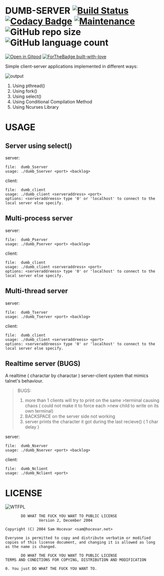 # DUMB-SERVER [![Build Status](https://travis-ci.org/deep5050/dumb-server.svg?branch=master)](https://travis-ci.org/deep5050/dumb-server) [![Codacy Badge](https://api.codacy.com/project/badge/Grade/8053bfdc3a4a4ca8bcbb28a848c3f2f3)](https://www.codacy.com/manual/dipankarpal5050/dumb-server?utm_source=github.com&amp;utm_medium=referral&amp;utm_content=deep5050/dumb-server&amp;utm_campaign=Badge_Grade) [![Maintenance](https://img.shields.io/badge/Maintained%3F-yes-green.svg)](https://GitHub.com/deep5050/dumb-server/graphs/commit-activity) ![GitHub repo size](https://img.shields.io/github/repo-size/deep5050/dumb-server) ![GitHub language count](https://img.shields.io/github/languages/count/deep5050/dumb-server)

[![Open in Gitpod](https://gitpod.io/button/open-in-gitpod.svg)](https://gitpod.io/#https://github.com/deep5050/dumb-server)  [![ForTheBadge built-with-love](http://ForTheBadge.com/images/badges/built-with-love.svg)](https://GitHub.com/deep5050/)

Simple client-server applications implemented in different ways:

![output](/screenshots/output.png)

1. Using pthread()
2. Using fork()
3. Using select()
4. Using Conditional Compilation Method
5. Using Ncurses Library

# USAGE

## Server using select()
server: 

	file:  dumb_Sserver
	usage: ./dumb_Sserver <port> <backlog>

client: 

	file:  dumb_client
	usage: ./dumb_client <serveraddress> <port>
	options: <serveraddreess> type '0' or 'localhost' to connect to the local server else specify.


## Multi-process server
server: 

	file:  dumb_Pserver
	usage: ./dumb_Pserver <port> <backlog>

client: 

	file:  dumb_client
	usage: ./dumb_client <serveraddress> <port>
	options: <serveraddreess> type '0' or 'localhost' to connect to the local server else specify.


## Multi-thread server 
server:

	file:  dumb_Tserver
	usage: ./dumb_Tserver <port> <backlog>


client:

	file:  dumb_client
	usage: ./dumb_client <serveraddreess> <port>
	options: <serveraddreess> type '0' or 'localhost' to connect to the local server else specify.

	
## Realtime server (BUGS)
A realtime ( charactar by charactar ) server-client system that mimics talnet's behaviour.

>BUGS:
>1. more than 1 clients will try to print on the same >terminal causing chaos ( could not make it to force each >new child to write on its own terminal)
>2. BACKSPACE on the server side not working
>3. server prints the character it got during the last recieve() ( 1 char delay )

server:

	file:  dumb_Nserver
	usage: ./dumb_Nserver <port> <backlog>

client:

	file:  dumb_Nclient
	usage: ./dumb_Nclient <port>
	
	
	
# LICENSE 

![WTFPL](http://www.wtfpl.net/wp-content/uploads/2012/12/wtfpl-badge-1.png)

           DO WHAT THE FUCK YOU WANT TO PUBLIC LICENSE
                   Version 2, December 2004
 
	Copyright (C) 2004 Sam Hocevar <sam@hocevar.net>

	Everyone is permitted to copy and distribute verbatim or modified
	copies of this license document, and changing it is allowed as long
	as the name is changed.
 
           DO WHAT THE FUCK YOU WANT TO PUBLIC LICENSE
	TERMS AND CONDITIONS FOR COPYING, DISTRIBUTION AND MODIFICATION

	0. You just DO WHAT THE FUCK YOU WANT TO.
